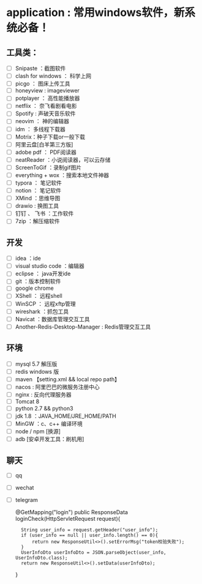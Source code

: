 # application : 常用windows软件，新系统必备！

## 工具类：

- [ ] Snipaste ：截图软件
- [ ] clash for windows ： 科学上网
- [ ] picgo ： 图床上传工具
- [ ] honeyview : imageviewer
- [ ] potplayer ： 高性能播放器
- [ ] netflix ： 奈飞看剧看电影
- [ ] Spotify : 声破天音乐软件
- [ ] neovim ： 神的编辑器
- [ ] idm ： 多线程下载器
- [ ] Motrix：种子下载or一般下载
- [ ] 阿里云盘[白羊第三方版]
- [ ] adobe pdf ： PDF阅读器
- [ ] neatReader ：小说阅读器，可以云存储
- [ ] ScreenToGif ：录制gif图片
- [ ] everything + wox ：搜索本地文件神器
- [ ] typora ： 笔记软件
- [ ] notion ： 笔记软件
- [ ] XMind ：思维导图
- [ ] drawio : 换图工具
- [ ] 钉钉 、 飞书 ：工作软件
- [ ] 7zip ：解压缩软件

## 开发

- [ ] idea ：ide
- [ ] visual studio code ：编辑器
- [ ] eclipse ： java开发ide
- [ ] git ：版本控制软件
- [ ] google chrome
- [ ] XShell ： 远程shell 
- [ ] WinSCP ： 远程xftp管理
- [ ] wireshark ：抓包工具
- [ ] Navicat ：数据库管理交互工具
- [ ] Another-Redis-Desktop-Manager : Redis管理交互工具

## 环境

- [ ] mysql 5.7 解压版
- [ ] redis windows 版 
- [ ] maven 【setting.xml && local repo path】
- [ ] nacos : 阿里巴巴的微服务注册中心
- [ ] nginx : 反向代理服务器
- [ ] Tomcat 8
- [ ] python 2.7 && python3
- [ ] jdk 1.8 ：JAVA_HOME/JRE_HOME/PATH
- [ ] MinGW ：c、c++ 编译环境
- [ ] node / npm [换源] 
- [ ] adb [安卓开发工具：刷机用]

## 聊天

- [ ] qq 
- [ ] wechat 
- [ ] telegram 


    @GetMapping("login")
    public ResponseData loginCheck(HttpServletRequest request){

        String user_info = request.getHeader("user_info");
        if (user_info == null || user_info.length() == 0){
            return new ResponseUtil<>().setErrorMsg("token校验失败");
        }
        UserInfoDto userInfoDto = JSON.parseObject(user_info, UserInfoDto.class);
        return new ResponseUtil<>().setData(userInfoDto);
    }